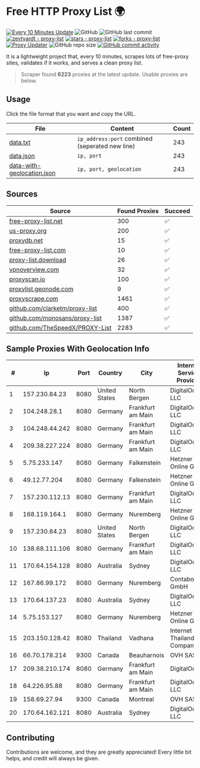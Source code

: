 
# Free HTTP Proxy List 🌍

[![Every 10 Minutes Update](https://github.com/mertguvencli/http-proxy-list/actions/workflows/main.yml/badge.svg?branch=main)](https://github.com/mertguvencli/http-proxy-list/actions/workflows/main.yml)
![GitHub](https://img.shields.io/github/license/mertguvencli/http-proxy-list)
![GitHub last commit](https://img.shields.io/github/last-commit/mertguvencli/http-proxy-list)
[![zevtyardt - proxy-list](https://img.shields.io/static/v1?label=zevtyardt&message=proxy-list&color=blue&logo=github)](https://github.com/zevtyardt/proxy-list "Go to GitHub repo")
[![stars - proxy-list](https://img.shields.io/github/stars/zevtyardt/proxy-list?style=social)](https://github.com/zevtyardt/proxy-list)
[![forks - proxy-list](https://img.shields.io/github/forks/zevtyardt/proxy-list?style=social)](https://github.com/zevtyardt/proxy-list)
[![Proxy Updater](https://github.com/zevtyardt/proxy-list/workflows/Proxy%20Updater/badge.svg)](https://github.com/zevtyardt/proxy-list/actions?query=workflow:"Proxy+Updater")
![GitHub repo size](https://img.shields.io/github/repo-size/zevtyardt/proxy-list)
[![GitHub commit activity](https://img.shields.io/github/commit-activity/m/zevtyardt/proxy-list?logo=commits)](https://github.com/zevtyardt/proxy-list/commits/main)

It is a lightweight project that, every 10 minutes, scrapes lots of free-proxy sites, validates if it works, and serves a clean proxy list.

> Scraper found **6223** proxies at the latest update. Usable proxies are below.

## Usage

Click the file format that you want and copy the URL.

|File|Content|Count|
|----|-------|-----|
|[data.txt](https://raw.githubusercontent.com/mertguvencli/http-proxy-list/main/proxy-list/data.txt)|`ip_address:port` combined (seperated new line)|243|
|[data.json](https://raw.githubusercontent.com/mertguvencli/http-proxy-list/main/proxy-list/data.json)|`ip, port`|243|
|[data-with-geolocation.json](https://raw.githubusercontent.com/mertguvencli/http-proxy-list/main/proxy-list/data-with-geolocation.json)|`ip, port, geolocation`|243|

## Sources

|Source|Found Proxies|Succeed|
|------|-------------|-------|
|[free-proxy-list.net](https://free-proxy-list.net)|300|✅|
|[us-proxy.org](https://www.us-proxy.org)|200|✅|
|[proxydb.net](http://proxydb.net)|15|✅|
|[free-proxy-list.com](https://free-proxy-list.com/?page=&port=&type%5B%5D=http&type%5B%5D=https&up_time=0&search=Search)|10|✅|
|[proxy-list.download](https://www.proxy-list.download/HTTP)|26|✅|
|[vpnoverview.com](https://vpnoverview.com/privacy/anonymous-browsing/free-proxy-servers)|32|✅|
|[proxyscan.io](https://www.proxyscan.io)|100|✅|
|[proxylist.geonode.com](https://proxylist.geonode.com/api/proxy-list?limit=300&page=1&sort_by=lastChecked&sort_type=desc&protocols=http,https)|9|✅|
|[proxyscrape.com](https://api.proxyscrape.com/v2/?request=displayproxies&protocol=http&timeout=10000&country=all&ssl=all&anonymity=all)|1461|✅|
|[github.com/clarketm/proxy-list](https://raw.githubusercontent.com/clarketm/proxy-list/master/proxy-list-raw.txt)|400|✅|
|[github.com/monosans/proxy-list](https://raw.githubusercontent.com/monosans/proxy-list/main/proxies/http.txt)|1387|✅|
|[github.com/TheSpeedX/PROXY-List](https://raw.githubusercontent.com/TheSpeedX/PROXY-List/master/http.txt)|2283|✅|


## Sample Proxies With Geolocation Info

|#|Ip|Port|Country|City|Internet Service Provider|
|-|--|----|-------|----|-------------------------|
|1|157.230.84.23|8080|United States|North Bergen|DigitalOcean, LLC|
|2|104.248.28.1|8080|Germany|Frankfurt am Main|DigitalOcean, LLC|
|3|104.248.44.242|8080|Germany|Frankfurt am Main|DigitalOcean, LLC|
|4|209.38.227.224|8080|Germany|Frankfurt am Main|DigitalOcean, LLC|
|5|5.75.233.147|8080|Germany|Falkenstein|Hetzner Online GmbH|
|6|49.12.77.204|8080|Germany|Falkenstein|Hetzner Online GmbH|
|7|157.230.112.13|8080|Germany|Frankfurt am Main|DigitalOcean, LLC|
|8|168.119.164.1|8080|Germany|Nuremberg|Hetzner Online GmbH|
|9|157.230.84.23|8080|United States|North Bergen|DigitalOcean, LLC|
|10|138.68.111.106|8080|Germany|Frankfurt am Main|DigitalOcean, LLC|
|11|170.64.154.128|8080|Australia|Sydney|DigitalOcean, LLC|
|12|167.86.99.172|8080|Germany|Nuremberg|Contabo GmbH|
|13|170.64.137.23|8080|Australia|Sydney|DigitalOcean, LLC|
|14|5.75.153.127|8080|Germany|Nuremberg|Hetzner Online GmbH|
|15|203.150.128.42|8080|Thailand|Vadhana|Internet Thailand Company Ltd|
|16|66.70.178.214|9300|Canada|Beauharnois|OVH SAS|
|17|209.38.210.174|8080|Germany|Frankfurt am Main|DigitalOcean|
|18|64.226.95.88|8080|Germany|Frankfurt am Main|DigitalOcean, LLC|
|19|158.69.27.94|9300|Canada|Montreal|OVH SAS|
|20|170.64.162.121|8080|Australia|Sydney|DigitalOcean, LLC|



## Contributing

Contributions are welcome, and they are greatly appreciated! Every
little bit helps, and credit will always be given.

